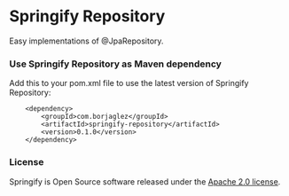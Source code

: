 # Springify Repository #

Easy implementations of @JpaRepository.

### Use Springify Repository as Maven dependency
Add this to your pom.xml file to use the latest version of Springify Repository:

        <dependency>
            <groupId>com.borjaglez</groupId>
            <artifactId>springify-repository</artifactId>
            <version>0.1.0</version>
        </dependency>
 
### License
Springify is Open Source software released under the 
[Apache 2.0 license](https://www.apache.org/licenses/LICENSE-2.0.html).